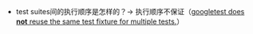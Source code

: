 - test suites间的执行顺序是怎样的？-> 执行顺序不保证（[googletest does **not** reuse the same test fixture for multiple tests.](https://google.github.io/googletest/primer.html)）

